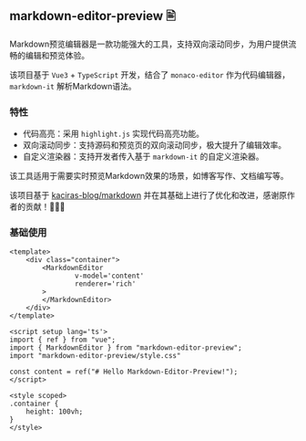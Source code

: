 ## markdown-editor-preview 🖹

Markdown预览编辑器是一款功能强大的工具，支持双向滚动同步，为用户提供流畅的编辑和预览体验。

该项目基于 `Vue3` + `TypeScript` 开发，结合了 `monaco-editor` 作为代码编辑器，`markdown-it` 解析Markdown语法。

### 特性
- 代码高亮：采用 `highlight.js` 实现代码高亮功能。
- 双向滚动同步：支持源码和预览页的双向滚动同步，极大提升了编辑效率。
- 自定义渲染器：支持开发者传入基于 `markdown-it` 的自定义渲染器。


该工具适用于需要实时预览Markdown效果的场景，如博客写作、文档编写等。

该项目基于 [kaciras-blog/markdown](https://github.com/kaciras-blog/markdown) 并在其基础上进行了优化和改进，感谢原作者的贡献！🎉🎉🎉

### 基础使用

```vue
<template>
	<div class="container">
		<MarkdownEditor
	            v-model='content'
	            renderer='rich'
		>
		</MarkdownEditor>
	</div>
</template>

<script setup lang='ts'>
import { ref } from "vue";
import { MarkdownEditor } from "markdown-editor-preview";
import "markdown-editor-preview/style.css"

const content = ref("# Hello Markdown-Editor-Preview!");
</script>

<style scoped>
.container {
	height: 100vh;
}
</style>
```
